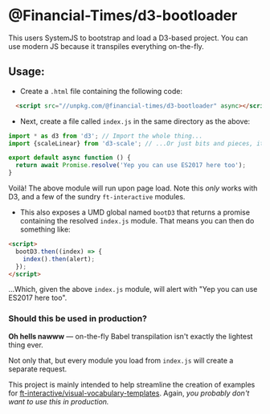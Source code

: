 # @Financial-Times/d3-bootloader

This users SystemJS to bootstrap and load a D3-based project. You can use modern JS because it
transpiles everything on-the-fly.

## Usage:

- Create a `.html` file containing the following code:

```html
  <script src="//unpkg.com/@financial-times/d3-bootloader" async></script>
```

- Next, create a file called `index.js` in the same directory as the above:

```js
import * as d3 from 'd3'; // Import the whole thing...
import {scaleLinear} from 'd3-scale'; // ...Or just bits and pieces, it doesn't matter.

export default async function () {
  return await Promise.resolve('Yep you can use ES2017 here too');
}
```

Voilà! The above module will run upon page load. Note this *only* works with D3, and a few of the
sundry `ft-interactive` modules.

- This also exposes a UMD global named `bootD3` that returns a promise containing the resolved
`index.js` module. That means you can then do something like:

```html
<script>
  bootD3.then((index) => {
    index().then(alert);
  });
</script>
```

...Which, given the above `index.js` module, will alert with "Yep you can use ES2017 here too".

### Should this be used in production?

**Oh hells nawww** — on-the-fly Babel transpilation isn't exactly the lightest thing ever.

Not only that, but every module you load from `index.js` will create a separate request.

This project is mainly intended to help streamline the creation of examples for [ft-interactive/visual-vocabulary-templates][1]. Again, *you probably don't want to use this in production.*

[1]: https://github.com/ft-interactive/visual-vocabulary-templates
